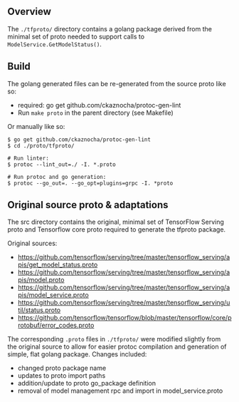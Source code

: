 
## Overview

The `./tfproto/` directory contains a golang package derived from the minimal set of proto needed to support calls to `ModelService.GetModelStatus()`.  


## Build

The golang generated files can be re-generated from the source proto like so:

* required: go get github.com/ckaznocha/protoc-gen-lint
* Run `make proto` in the parent directory (see Makefile)


Or manually like so:

```
$ go get github.com/ckaznocha/protoc-gen-lint
$ cd ./proto/tfproto/

# Run linter:
$ protoc --lint_out=./ -I. *.proto

# Run protoc and go generation:
$ protoc --go_out=. --go_opt=plugins=grpc -I. *proto

```


## Original source proto & adaptations

The src directory contains the original, minimal set of TensorFlow Serving proto and Tensorflow core proto required to generate the tfproto package.


Original sources:

* https://github.com/tensorflow/serving/tree/master/tensorflow_serving/apis/get_model_status.proto
* https://github.com/tensorflow/serving/tree/master/tensorflow_serving/apis/model.proto
* https://github.com/tensorflow/serving/tree/master/tensorflow_serving/apis/model_service.proto
* https://github.com/tensorflow/serving/tree/master/tensorflow_serving/util/status.proto
* https://github.com/tensorflow/tensorflow/blob/master/tensorflow/core/protobuf/error_codes.proto


The corresponding `.proto` files in `./tfproto/` were modified slightly from the original source to allow for easier protoc compilation and generation of simple, flat golang package. Changes included:

* changed proto package name
* updates to proto import paths
* addition/update to proto go_package definition
* removal of model management rpc and import in model_service.proto



